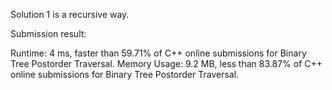 Solution 1 is a recursive way.

Submission result:

Runtime: 4 ms, faster than 59.71% of C++ online submissions for Binary Tree Postorder Traversal.
Memory Usage: 9.2 MB, less than 83.87% of C++ online submissions for Binary Tree Postorder Traversal.
